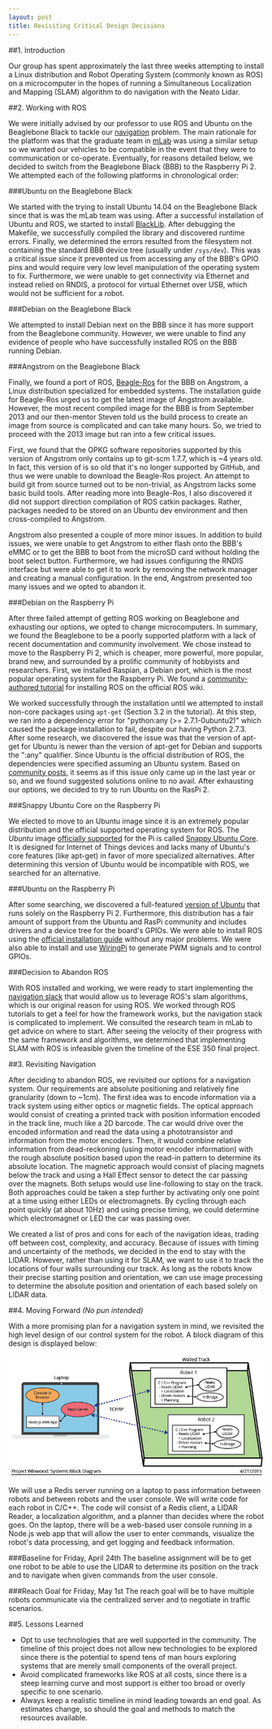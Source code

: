 ```yaml
---
layout: post
title: Revisiting Critical Design Decisions
---
```


##1. Introduction

Our group has spent approximately the last three weeks attempting to install a Linux distribution and Robot Operating System (commonly known as ROS) on a microcomputer in the hopes of running a Simultaneous Localization and Mapping (SLAM) algorithm to do navigation with the Neato Lidar.

##2. Working with ROS

We were initially advised by our professor to use ROS and Ubuntu on the Beaglebone Black to tackle our [navigation](2015/03/25/project-proposal.html#methodology) problem. The main rationale for the platform was that the graduate team in [mLab](http://mlab.seas.upenn.edu) was using a similar setup so we wanted our vehicles to be compatible in the event that they were to communication or co-operate. Eventually, for reasons detailed below, we decided to switch from the Beaglebone Black (BBB) to the Raspberry Pi 2. We attempted each of the following platforms in chronological order:

###Ubuntu on the Beaglebone Black

We started with the trying to install Ubuntu 14.04 on the Beaglebone Black since that is was the mLab team was using. After a successful installation of Ubuntu and ROS, we started to install [BlackLib](http://blacklib.yigityuce.com/). After debugging the Makefile, we successfully compiled the library and discovered runtime errors. Finally, we determined the errors resulted from the filesystem not containing the standard BBB device tree (usually under `/sys/dev`). This was a critical issue since it prevented us from accessing any of the BBB's GPIO pins and would require very low level manipulation of the operating system to fix. Furthermore, we were unable to get connectivity via Ethernet and instead relied on RNDIS, a protocol for virtual Ethernet over USB, which would not be sufficient for a robot.

###Debian on the Beaglebone Black

We attempted to install Debian next on the BBB since it has more support from the Beaglebone community. However, we were unable to find any evidence of people who have successfully installed ROS on the BBB running Debian.

###Angstrom on the Beaglebone Black

Finally, we found a port of ROS, [Beagle-Ros](https://github.com/vmayoral/beagle-ros) for the BBB on Angstrom, a Linux distribution specialized for embedded systems. The installation guide for Beagle-Ros urged us to get the latest image of Angstrom available. However, the most recent compiled image for the BBB is from September 2013 and our then-mentor Steven told us the build process to create an image from source is complicated and can take many hours. So, we tried to proceed with the 2013 image but ran into a few critical issues.

First, we found that the OPKG software repositories supported by this version of Angstrom only contains up to git-scm 1.7.7, which is ~4 years old. In fact, this version of is so old that it's no longer supported by GitHub, and thus we were unable to download the Beagle-Ros project. An attempt to build git from source turned out to be non-trivial, as Angstrom lacks some basic build tools. After reading more into Beagle-Ros, I also discovered it did not support direction compilation of ROS catkin packages. Rather, packages needed to be stored on an Ubuntu dev environment and then cross-compiled to Angstrom.

Angstrom also presented a couple of more minor issues. In addition to build issues, we were unable to get Angstrom to either flash onto the BBB's eMMC or to get the BBB to boot from the microSD card without holding the boot select button. Furthermore, we had issues configuring the RNDIS interface but were able to get it to work by removing the network manager and creating a manual configuration. In the end, Angstrom presented too many issues and we opted to abandon it.

###Debian on the Raspberry Pi

After three failed attempt of getting ROS working on Beaglebone and exhausting our options, we opted to change microcomputers. In summary, we found the Beaglebone to be a poorly supported platform with a lack of recent documentation and community involvement. We chose instead to move to the Raspberry Pi 2, which is cheaper, more powerful, more popular, brand new, and surrounded by a prolific community of hobbyists and researchers. First, we installed Raspian, a Debian port, which is the most popular operating system for the Raspberry Pi. We found a [community-authored tutorial](http://wiki.ros.org/ROSberryPi/Installing%20ROS%20Indigo%20on%20Raspberry%20Pi) for installing ROS on the official ROS wiki.

We worked successfully through the installation until we attempted to install non-core packages using `apt-get` (Section 3.2 in the tutorial). At this step, we ran into a dependency error for "python:any (>= 2.7.1-0ubuntu2)" which caused the package installation to fail, despite our having Python 2.7.3. After some research, we discovered the issue was that the version of apt-get for Ubuntu is newer than the version of apt-get for Debian and supports the ":any" qualifier. Since Ubuntu is the official distribution of ROS, the dependencies were specified assuming an Ubuntu system. Based on [community posts](http://answers.ros.org/question/192250/raspberry-pi-with-ros-indigo-or-any-new-release-of-ros/), it seems as if this issue only came up in the last year or so, and we found suggested solutions online to no avail. After exhausting our options, we decided to try to run Ubuntu on the RasPi 2.

###Snappy Ubuntu Core on the Raspberry Pi

We elected to move to an Ubuntu image since it is an extremely popular distribution and the official supported operating system for ROS. The *Ubuntu* image [officially supported](https://www.raspberrypi.org/downloads/) for the Pi is called [Snappy Ubuntu Core](http://developer.ubuntu.com/en/snappy/). It is designed for Internet of Things devices and lacks many of Ubuntu's core features (like apt-get) in favor of more specialized alternatives. After determining this version of Ubuntu would be incompatible with ROS, we searched for an alternative.

###Ubuntu on the Raspberry Pi

After some searching, we discovered a full-featured [version of Ubuntu](https://wiki.ubuntu.com/ARM/RaspberryPi) that runs solely on the Raspberry Pi 2. Furthermore, this distribution has a fair amount of support from the Ubuntu and RasPi community and includes drivers and a device tree for the board's GPIOs. We were able to install ROS using the [official installation guide](http://wiki.ros.org/ROS/Tutorials/InstallingandConfiguringROSEnvironment) without any major problems. We were also able to install and use [WiringPi](http://wiringpi.com/) to generate PWM signals and to control GPIOs.

###Decision to Abandon ROS

With ROS installed and working, we were ready to start implementing the [navigation slack](http://wiki.ros.org/navigation/) that would allow us to leverage ROS's slam algorithms, which is our original reason for using ROS. We worked through ROS tutorials to get a feel for how the framework works, but the navigation stack is complicated to implement. We consulted the research team in mLab to get advice on where to start. After seeing the velocity of their progress with the same framework and algorithms, we determined that implementing SLAM with ROS is infeasible given the timeline of the ESE 350 final project.

##3. Revisiting Navigation

After deciding to abandon ROS, we revisited our options for a navigation system. Our requirements are absolute positioning and relatively fine granularity (down to ~1cm). The first idea was to encode information via a track system using either optics or magnetic fields. The optical approach would consist of creating a printed track with position information encoded in the track line, much like a 2D barcode. The car would drive over the encoded information and read the data using a phototransistor and information from the motor encoders. Then, it would combine relative information from dead-reckoning (using motor encoder information) with the rough absolute position based upon the read-in pattern to determine its absolute location. The magnetic approach would consist of placing magnets below the track and using a Hall Effect sensor to detect the car passing over the magnets. Both setups would use line-following to stay on the track. Both approaches could be taken a step further by activating only one point at a time using either LEDs or electromagnets. By cycling through each point quickly (at about 10Hz) and using precise timing, we could determine which electromagnet or LED the car was passing over.

We created a list of pros and cons for each of the navigation ideas, trading off between cost, complexity, and accuracy. Because of issues with timing and uncertainty of the methods, we decided in the end to stay with the LIDAR. However, rather than using it for SLAM, we want to use it to track the locations of four walls surrounding our track. As long as the robots know their precise starting position and orientation, we can use image processing to determine the absolute position and orientation of each based solely on LIDAR data.

##4. Moving Forward
*(No pun intended)*

With a more promising plan for a navigation system in mind, we revisited the high level design of our control system for the robot. A block diagram of this design is displayed below:

![Block Diagram](/images/block-diagram-4-21.png)

We will use a Redis server running on a laptop to pass information between robots and between robots and the user console. We will write code for each robot in C/C++. The code will consist of a Redis client, a LIDAR Reader, a localization algorithm, and a planner than decides where the robot goes. On the laptop, there will be a web-based user console running in a Node.js web app that will allow the user to enter commands, visualize the robot's data processing, and get logging and feedback information.

###Baseline for Friday, April 24th
The baseline assignment will be to get one robot to be able to use the LIDAR to determine its position on the track and to navigate when given commands from the user console.

###Reach Goal for Friday, May 1st
The reach goal will be to have multiple robots communicate via the centralized server and to negotiate in traffic scenarios.

##5. Lessons Learned
 - Opt to use technologies that are well supported in the community. The timeline of this project does not allow new technologies to be explored since there is the potential to spend tens of man hours exploring systems that are merely small components of the overall project.
 - Avoid complicated frameworks like ROS at all costs, since there is a steep learning curve and most support is either too broad or overly specific to one scenario.
 - Always keep a realistic timeline in mind leading towards an end goal. As estimates change, so should the goal and methods to match the resources available.
